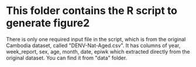 # This folder contains the R script to generate figure2
There is only one required input file in the script, which is from the original Cambodia dataset, called "DENV-Nat-Aged.csv". It has columns of year, week_report, sex, age, month, date, epiwk which extracted directly from the original dataset. You can find it from "data" folder. 
